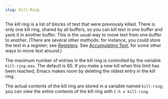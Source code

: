 ```yaml
---
slug: Kill-Ring
---
```


The *kill ring* is a list of blocks of text that were previously killed. There is only one kill ring, shared by all buffers, so you can kill text in one buffer and yank it in another buffer. This is the usual way to move text from one buffer to another. (There are several other methods: for instance, you could store the text in a register; see [Registers](Registers). See [Accumulating Text](Accumulating-Text), for some other ways to move text around.)

The maximum number of entries in the kill ring is controlled by the variable `kill-ring-max`. The default is 60. If you make a new kill when this limit has been reached, Emacs makes room by deleting the oldest entry in the kill ring.

The actual contents of the kill ring are stored in a variable named `kill-ring`; you can view the entire contents of the kill ring with `C-h v kill-ring`.
